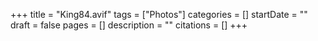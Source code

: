 +++
title = "King84.avif"
tags = ["Photos"]
categories = []
startDate = ""
draft = false
pages = []
description = ""
citations = []
+++
